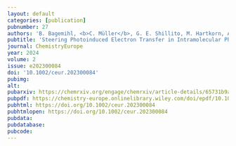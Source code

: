 ```yaml
---
layout: default
categories: [publication]
pubnumber: 27
authors: 'B. Bagemihl, <b>C. Müller</b>, G. E. Shillito, M. Hartkorn, A. K. Mengele, S. Kupfer, B. Dietzek-Ivanšić, S. Rau'
pubtitle: 'Steering Photoinduced Electron Transfer in Intramolecular Photocatalysts by Peripheral Ligand Control'
journal: ChemistryEurope
year: 2024
volume: 2
issue: e202300084
doi: '10.1002/ceur.202300084'
pubimg: 
alt: 
pubarxiv: https://chemrxiv.org/engage/chemrxiv/article-details/65731b9acf8b3c3cd71aebc7
pubpdf: https://chemistry-europe.onlinelibrary.wiley.com/doi/epdf/10.1002/ceur.202300084
pubhtml: https://doi.org/10.1002/ceur.202300084
pubhtmlopen: https://doi.org/10.1002/ceur.202300084
pubdata:
pubdatabase: 
pubcode:
---
```

